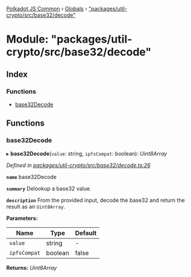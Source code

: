 [Polkadot JS Common](../README.md) › [Globals](../globals.md) › ["packages/util-crypto/src/base32/decode"](_packages_util_crypto_src_base32_decode_.md)

# Module: "packages/util-crypto/src/base32/decode"

## Index

### Functions

* [base32Decode](_packages_util_crypto_src_base32_decode_.md#base32decode)

## Functions

###  base32Decode

▸ **base32Decode**(`value`: string, `ipfsCompat`: boolean): *Uint8Array*

*Defined in [packages/util-crypto/src/base32/decode.ts:26](https://github.com/polkadot-js/common/blob/e7c665e5/packages/util-crypto/src/base32/decode.ts#L26)*

**`name`** base32Decode

**`summary`** Delookup a base32 value.

**`description`** 
From the provided input, decode the base32 and return the result as an `Uint8Array`.

**Parameters:**

Name | Type | Default |
------ | ------ | ------ |
`value` | string | - |
`ipfsCompat` | boolean | false |

**Returns:** *Uint8Array*
